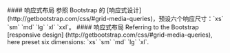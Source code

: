 <cn>
#### 响应式布局
参照 Bootstrap 的 [响应式设计](http://getbootstrap.com/css/#grid-media-queries)，预设六个响应尺寸：`xs` `sm` `md` `lg` `xl`  `xxl`。
</cn>

<us>
#### 响应式布局
Referring to the Bootstrap [responsive design] (http://getbootstrap.com/css/#grid-media-queries), here preset six dimensions: `xs` `sm` `md` `lg` `xl`.
</us>

